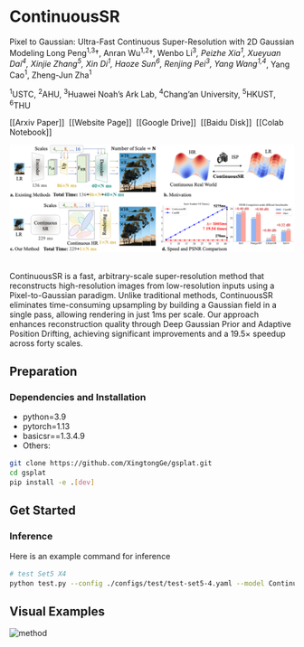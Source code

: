 # ContinuousSR
Pixel to Gaussian: Ultra-Fast Continuous Super-Resolution with 2D Gaussian Modeling
Long Peng<sup>1,3</sup>†, Anran Wu<sup>1,2</sup>†, Wenbo Li<sup>3</sup>*, Peizhe Xia<sup>1</sup>, Xueyuan Dai<sup>4</sup>, Xinjie Zhang<sup>5</sup>, Xin Di<sup>1</sup>, Haoze Sun<sup>6</sup>, Renjing Pei<sup>3</sup>, Yang Wang<sup>1,4*</sup>, Yang Cao<sup>1</sup>, Zheng-Jun Zha<sup>1</sup>

<sup>1</sup>USTC, <sup>2</sup>AHU, <sup>3</sup>Huawei Noah’s Ark Lab, <sup>4</sup>Chang’an University, <sup>5</sup>HKUST, <sup>6</sup>THU

[[Arxiv Paper]]&nbsp;
[[Website Page]]&nbsp;
[[Google Drive]]&nbsp;
[[Baidu Disk]]&nbsp;
[[Colab Notebook]]&nbsp;

![method](assets/motivation.png)&nbsp;

ContinuousSR is a fast, arbitrary-scale super-resolution method that reconstructs high-resolution images from low-resolution inputs using a Pixel-to-Gaussian paradigm. Unlike traditional methods, ContinuousSR eliminates time-consuming upsampling by building a Gaussian field in a single pass, allowing rendering in just 1ms per scale. Our approach enhances reconstruction quality through Deep Gaussian Prior and Adaptive Position Drifting, achieving significant improvements and a 19.5× speedup across forty scales.

## Preparation
### Dependencies and Installation
- python=3.9
- pytorch=1.13
- basicsr==1.3.4.9
- Others:

```bash
git clone https://github.com/XingtongGe/gsplat.git
cd gsplat
pip install -e .[dev]
```

## Get Started
### Inference
Here is an example command for inference
```bash
# test Set5 X4
python test.py --config ./configs/test/test-set5-4.yaml --model ContinuousSR.pth
```

## Visual Examples
![method](assets/vis1.png)&nbsp;
